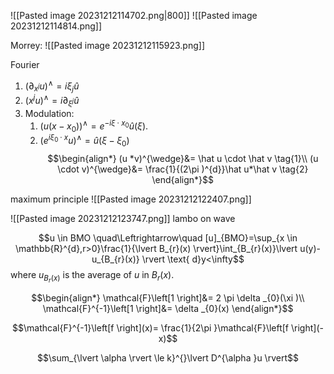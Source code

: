 ![[Pasted image 20231212114702.png|800]]
![[Pasted image 20231212114814.png]]

Morrey:
![[Pasted image 20231212115923.png]]


Fourier 
1. $({\partial _{x^{j}}u})^{\wedge}=i \xi _{j}\hat u$
2. $(x^{j}u)^{\wedge}=i \partial _{\xi ^{j}}\hat u$
3. Modulation: 
	1. $(u(x-x_{0}))^{\wedge}=e^{-i \xi \cdot x_{0}}\hat u(\xi )$.
	2. $(e^{i \xi _{0}\cdot x}u)^{\wedge}=\hat u(\xi -\xi _{0})$ 
$$\begin{align*}
(u *v)^{\wedge}&= \hat u \cdot \hat v \tag{1}\\
(u \cdot v)^{\wedge}&= \frac{1}{(2\pi )^{d}}\hat u*\hat v \tag{2}
\end{align*}$$

maximum principle
![[Pasted image 20231212122407.png]]

![[Pasted image 20231212123747.png]]
lambo on wave


$$u \in BMO \quad\Leftrightarrow\quad [u]_{BMO}=\sup_{x \in \mathbb{R}^{d},r>0}\frac{1}{\lvert B_{r}(x) \rvert}\int_{B_{r}(x)}\lvert u(y)-u_{B_{r}(x)} \rvert \text{ d}y<\infty$$
where $u_{B_{r}(x)}$ is the average of $u$ in $B_{r}(x)$.


$$\begin{align*}
\mathcal{F}\left[1 \right]&= 2 \pi \delta _{0}(\xi )\\
\mathcal{F}^{-1}\left[1 \right]&= \delta _{0}(x)
\end{align*}$$

$$\mathcal{F}^{-1}\left[f \right](x)= \frac{1}{2\pi }\mathcal{F}\left[f \right](-x)$$

$$\sum_{\lvert \alpha  \rvert \le k}^{}\lvert D^{\alpha }u \rvert$$